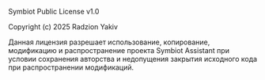 
Symbiot Public License v1.0

Copyright (c) 2025 Radzion Yakiv

Данная лицензия разрешает использование, копирование, модификацию и распространение проекта Symbiot Assistant при условии сохранения авторства и недопущения закрытия исходного кода при распространении модификаций.
